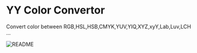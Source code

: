 YY Color Convertor
=================

Convert color between RGB,HSL,HSB,CMYK,YUV,YIQ,XYZ,xyY,Lab,Luv,LCH ...

![README](https://raw.github.com/ibireme/yy_color_convertor/master/README.png
)

